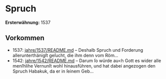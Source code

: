 # Spruch

**Ersterwähnung:** 1537

## Vorkommen
- 1537: [jahre/1537/README.md](../jahre/1537/README.md) – Deshalb Spruch und
Forderung allerunterthänigſt geſucht, die ihm denn vom
Röm...
- 1542: [jahre/1542/README.md](../jahre/1542/README.md) – Darum
ſo würde au<h Gott es wider alle menſhlihe Vernunſt wohl
hinausführen, und hat dabei angezogen den Spruch Habakuk,
da er in ſeinem Geb...
